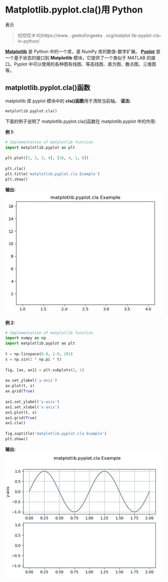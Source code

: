 # Matplotlib.pyplot.cla()用 Python

表示

> 哎哎哎:# t0]https://www . geeksforgeeks . org/matplot lib-pyplot-cla-in-python/

**[Matplotlib](https://www.geeksforgeeks.org/python-introduction-matplotlib/)** 是 Python 中的一个库，是 NumPy 库的数值-数学扩展。 **[Pyplot](https://www.geeksforgeeks.org/pyplot-in-matplotlib/)** 是一个基于状态的接口到 **Matplotlib** 模块，它提供了一个类似于 MATLAB 的接口。Pyplot 中可以使用的各种图有线图、等高线图、直方图、散点图、三维图等。

## matplotlib.pyplot.cla()函数

matplotlib 库 pyplot 模块中的 **cla()函数**用于清除当前轴。
**语法:**

```py
matplotlib.pyplot.cla()

```

下面的例子说明了 matplotlib.pyplot.cla()函数在 matplotlib.pyplot 中的作用:

**例 1:**

```py
# Implementation of matplotlib function   
import matplotlib.pyplot as plt 

plt.plot([1, 2, 3, 4], [16, 4, 1, 8])

plt.cla()
plt.title('matplotlib.pyplot.cla Example')
plt.show()
```

**输出:**
![](img/359e127a0a95c3aadb2bbfa3b7d5c7ae.png)

**例 2:**

```py
# Implementation of matplotlib function
import numpy as np
import matplotlib.pyplot as plt

t = np.linspace(0.0, 2.0, 201)
s = np.sin(2 * np.pi * t)

fig, [ax, ax1] = plt.subplots(2, 1)

ax.set_ylabel('y-axis')
ax.plot(t, s)
ax.grid(True)

ax1.set_ylabel('y-axis')
ax1.set_xlabel('x-axis')
ax1.plot(t, s)
ax1.grid(True)
ax1.cla()

fig.suptitle('matplotlib.pyplot.cla Example')
plt.show()
```

**输出:**
![](img/f9cf4f252d6042ea0fb9cf5def5ae7f5.png)